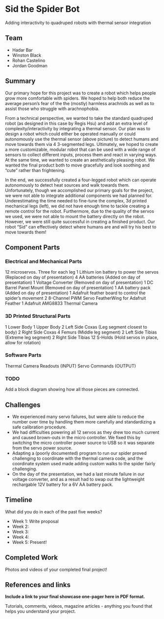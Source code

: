 # Sid the Spider Bot

Adding interactivity to quadruped robots with thermal sensor integration


## Team

* Hadar Bar
* Winston Black
* Rohan Castelino
* Jordan Goodman


## Summary

Our primary hope for this project was to create a robot which helps people grow more comfortable with spiders. We hoped to help both reduce the average person’s fear of the the (mostly) harmless arachnids as well as to assist those who struggle with arachnophobia.

From a technical perspective, we wanted to take the standard quadruped robot (as designed in this case by Regis Hsu) and add an extra level of complexity/interactivity by integrating a thermal sensor. Our plan was to design a robot which could either be operated manually or could autonomously use the thermal sensor (above picture) to detect humans and move towards them via 4 3-segmented legs. Ultimately, we hoped to create a more customizable, modular robot that can be used with a wide range of sensors to collect different inputs, process them and react in varying ways. At the same time, we wanted to create an aesthetically pleasing robot. We wanted the final product both to move gracefully and look soothing and “cute” rather than frightening.

In the end, we successfully created a four-legged robot which can operate autonomously to detect heat sources and walk towards them. Unfortunately, though we accomplished our primary goals for the project, we were not able to integrate additional components we had planned for. Underestimating the time needed to fine-tune the complex, 3d printed mechanical legs (left), we did not have enough time to tackle creating a remote control for the robot. Furthermore, due to the quality of the servos we used, we were not able to mount the battery directly on the robot. However, we were still quite successful in creating a finished product. Our robot “Sid” can effectively detect where humans are and will try his best to move towards them!

## Component Parts

### Electrical and Mechanical Parts
12 microservos. Three for each leg
1 Lithium ion battery to power the servos (Replaced on day of presentation)
4 AA batteries (Added on day of presentation)
1 Voltage Converter (Removed on day of presentation)
1 DC Barrel Panel Mount (Removed on day of presentation)
1 AA battery pack (Added on day of presentation)
1 Adafruit feather board to control the spider’s movement
2 8-Channel PWM Servo FeatherWing for Adafruit Feather
1 Adafruit AMG8833 Thermal Camera

### 3D Printed Structural Parts
1 Lower Body
1 Upper Body
2 Left Side Coxas (Leg segment closest to body)
2 Right Side Coxas
4 Femurs (Middle leg segment)
2 Left Side Tibias (Extreme leg segment)
2 Right Side Tibias
12 S-Holds (Hold servos in place, allow for rotation)

### Software Parts
Thermal Camera Readouts (INPUT)
Servo Commands (OUTPUT)

### TODO
Add a block diagram showing how all those pieces are connected.

## Challenges

- We experienced many servo failures, but were able to reduce the number over time by handling them more carefully and standardizing a safe calibration procedure.
- We had difficulties powering all 12 servos as they drew too much current and caused brown-outs in the micro controller. We fixed this by switching the micro controller power source to USB so it was separate from the servo power source.
- Adapting a (poorly documented) program to run our spider proved challenging to coordinate with the thermal camera code, and the coordinate system used made adding custom walks to the spider fairly challenging.
- On the day of the presentation, we had a last minute failure in our voltage converter, and as a result had to swap out the lightweight rechargable 12V battery for a 6V AA battery pack.

## Timeline

What did you do in each of the past five weeks?

- Week 1: Write proposal
- Week 2: 
- Week 3:
- Week 4:
- Week 5: Present!

## Completed Work

Photos and videos of your completed final project!

## References and links

**Include a link to your final showcase one-pager here in PDF format.**

Tutorials, comments, videos, magazine articles - anything you found that helps you understand your project.
